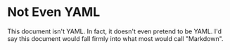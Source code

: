 # Not Even YAML

This document isn't YAML. In fact, it doesn't even pretend to be YAML. I'd say
this document would fall firmly into what most would call "Markdown".
